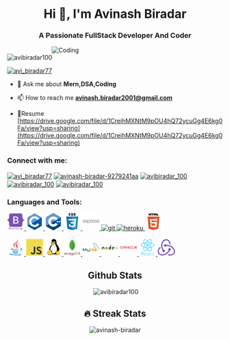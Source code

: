 <h1 align="center">Hi 👋, I'm Avinash Biradar</h1>
<h3 align="center">A Passionate FullStack Developer And Coder</h3>
<img align="right" alt="Coding" width="400" src="https://raw.githubusercontent.com/TheDudeThatCode/TheDudeThatCode/master/Assets/Developer.gif">
<p align="left"> <img src="https://komarev.com/ghpvc/?username=avibiradar100&label=Profile%20views&color=0e75b6&style=flat" alt="avibiradar100" /> </p>

<p align="left"> <a href="https://twitter.com/avi_biradar77" target="blank"><img src="https://img.shields.io/twitter/follow/avi_biradar77?logo=twitter&style=for-the-badge" alt="avi_biradar77" /></a> </p>

- 💬 Ask me about **Mern,DSA,Coding**

- 📫 How to reach me **avinash.biradar2001@gmail.com**

- 📄Resume [https://drive.google.com/file/d/1CreihMXNtM9pOU4hQ72ycuGg4E6kg0Fa/view?usp=sharing](https://drive.google.com/file/d/1CreihMXNtM9pOU4hQ72ycuGg4E6kg0Fa/view?usp=sharing)

<h3 align="left">Connect with me:</h3>
<p align="left">
<a href="https://twitter.com/avi_biradar77" target="blank"><img align="center" src="https://raw.githubusercontent.com/rahuldkjain/github-profile-readme-generator/master/src/images/icons/Social/twitter.svg" alt="avi_biradar77" height="30" width="40" /></a>
<a href="https://linkedin.com/in/avinash-biradar-9279241aa" target="blank"><img align="center" src="https://raw.githubusercontent.com/rahuldkjain/github-profile-readme-generator/master/src/images/icons/Social/linked-in-alt.svg" alt="avinash-biradar-9279241aa" height="30" width="40" /></a>
<a href="https://www.codechef.com/users/avibiradar_100" target="blank"><img align="center" src="https://cdn.jsdelivr.net/npm/simple-icons@3.1.0/icons/codechef.svg" alt="avibiradar_100" height="30" width="40" /></a>
<a href="https://www.hackerrank.com/avibiradar_100" target="blank"><img align="center" src="https://raw.githubusercontent.com/rahuldkjain/github-profile-readme-generator/master/src/images/icons/Social/hackerrank.svg" alt="avibiradar_100" height="30" width="40" /></a>
<a href="https://www.leetcode.com/avibiradar_100" target="blank"><img align="center" src="https://raw.githubusercontent.com/rahuldkjain/github-profile-readme-generator/master/src/images/icons/Social/leet-code.svg" alt="avibiradar_100" height="30" width="40" /></a>
</p>

<h3 align="left">Languages and Tools:</h3>
<p align="left"> <a href="https://getbootstrap.com" target="_blank" rel="noreferrer"> <img src="https://raw.githubusercontent.com/devicons/devicon/master/icons/bootstrap/bootstrap-plain-wordmark.svg" alt="bootstrap" width="40" height="40"/> </a> <a href="https://www.cprogramming.com/" target="_blank" rel="noreferrer"> <img src="https://raw.githubusercontent.com/devicons/devicon/master/icons/c/c-original.svg" alt="c" width="40" height="40"/> </a> <a href="https://www.w3schools.com/cpp/" target="_blank" rel="noreferrer"> <img src="https://raw.githubusercontent.com/devicons/devicon/master/icons/cplusplus/cplusplus-original.svg" alt="cplusplus" width="40" height="40"/> </a> <a href="https://www.w3schools.com/css/" target="_blank" rel="noreferrer"> <img src="https://raw.githubusercontent.com/devicons/devicon/master/icons/css3/css3-original-wordmark.svg" alt="css3" width="40" height="40"/> </a> <a href="https://expressjs.com" target="_blank" rel="noreferrer"> <img src="https://raw.githubusercontent.com/devicons/devicon/master/icons/express/express-original-wordmark.svg" alt="express" width="40" height="40"/> </a> <a href="https://git-scm.com/" target="_blank" rel="noreferrer"> <img src="https://www.vectorlogo.zone/logos/git-scm/git-scm-icon.svg" alt="git" width="40" height="40"/> </a> <a href="https://heroku.com" target="_blank" rel="noreferrer"> <img src="https://www.vectorlogo.zone/logos/heroku/heroku-icon.svg" alt="heroku" width="40" height="40"/> </a> <a href="https://www.w3.org/html/" target="_blank" rel="noreferrer"> <img src="https://raw.githubusercontent.com/devicons/devicon/master/icons/html5/html5-original-wordmark.svg" alt="html5" width="40" height="40"/> </a> <br/> <br/><a href="https://www.java.com" target="_blank" rel="noreferrer"> <img src="https://raw.githubusercontent.com/devicons/devicon/master/icons/java/java-original.svg" alt="java" width="40" height="40"/> </a> <a href="https://developer.mozilla.org/en-US/docs/Web/JavaScript" target="_blank" rel="noreferrer"> <img src="https://raw.githubusercontent.com/devicons/devicon/master/icons/javascript/javascript-original.svg" alt="javascript" width="40" height="40"/> </a> <a href="https://www.linux.org/" target="_blank" rel="noreferrer"> <img src="https://raw.githubusercontent.com/devicons/devicon/master/icons/linux/linux-original.svg" alt="linux" width="40" height="40"/> </a> <a href="https://www.mongodb.com/" target="_blank" rel="noreferrer"> <img src="https://raw.githubusercontent.com/devicons/devicon/master/icons/mongodb/mongodb-original-wordmark.svg" alt="mongodb" width="40" height="40"/> </a> <a href="https://www.mysql.com/" target="_blank" rel="noreferrer"> <img src="https://raw.githubusercontent.com/devicons/devicon/master/icons/mysql/mysql-original-wordmark.svg" alt="mysql" width="40" height="40"/> </a> <a href="https://nodejs.org" target="_blank" rel="noreferrer"> <img src="https://raw.githubusercontent.com/devicons/devicon/master/icons/nodejs/nodejs-original-wordmark.svg" alt="nodejs" width="40" height="40"/> </a> <a href="https://www.oracle.com/" target="_blank" rel="noreferrer"> <img src="https://raw.githubusercontent.com/devicons/devicon/master/icons/oracle/oracle-original.svg" alt="oracle" width="40" height="40"/> </a> <a href="https://reactjs.org/" target="_blank" rel="noreferrer"> <img src="https://raw.githubusercontent.com/devicons/devicon/master/icons/react/react-original-wordmark.svg" alt="react" width="40" height="40"/> </a> <a href="https://redux.js.org" target="_blank" rel="noreferrer"> <img src="https://raw.githubusercontent.com/devicons/devicon/master/icons/redux/redux-original.svg" alt="redux" width="40" height="40"/> </a> </p>

<h2 align="center">Github Stats</h2>
<p align="center" >&nbsp;<img src="https://github-readme-stats.vercel.app/api?username=avibiradar100&show_icons=true&locale=en&theme=algolia" alt="avibiradar100" /></p>

<h2 align="center"> 🔥 Streak Stats</h2>
<p align="center"><img src="https://github-readme-streak-stats.herokuapp.com/?user=avibiradar100&theme=algolia" alt="avinash-biradar"/></p>
